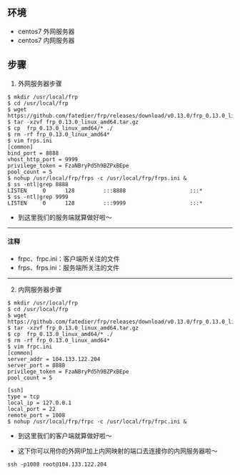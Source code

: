 ## 环境
* centos7 外网服务器
* centos7 内网服务器


## 步骤
1. 外网服务器步骤
```
$ mkdir /usr/local/frp
$ cd /usr/local/frp
$ wget https://github.com/fatedier/frp/releases/download/v0.13.0/frp_0.13.0_linux_amd64.tar.gz
$ tar -xzvf frp_0.13.0_linux_amd64.tar.gz
$ cp  frp_0.13.0_linux_amd64/* ./
$ rm -rf frp_0.13.0_linux_amd64*
$ vim frps.ini
[common]
bind_port = 8888
vhost_http_port = 9999
privilege_token = FzaNBryPd5h9BZPxBEpe
pool_count = 5
$ nohup /usr/local/frp/frps -c /usr/local/frp/frps.ini &
$ ss -ntl|grep 8888
LISTEN     0      128         :::8888                    :::*                  
$ ss -ntl|grep 9999
LISTEN     0      128         :::9999                    :::*
```
- 到这里我们的服务端就算做好啦～
---
#### 注释
* frpc、frpc.ini：客户端所关注的文件
* frps、frps.ini：服务端所关注的文件
---


2. 内网服务器步骤
```
$ mkdir /usr/local/frp
$ cd /usr/local/frp
$ wget https://github.com/fatedier/frp/releases/download/v0.13.0/frp_0.13.0_linux_amd64.tar.gz
$ tar -xzvf frp_0.13.0_linux_amd64.tar.gz
$ cp  frp_0.13.0_linux_amd64/* ./
$ rm -rf frp_0.13.0_linux_amd64*
$ vim frpc.ini
[common]
server_addr = 104.133.122.204
server_port = 8888
privilege_token = FzaNBryPd5h9BZPxBEpe
pool_count = 5

[ssh]
type = tcp
local_ip = 127.0.0.1
local_port = 22
remote_port = 1008
$ nohup /usr/local/frp/frpc -c /usr/local/frp/frpc.ini &
```
- 到这里我们的客户端就算做好啦～

- 这下你可以用你的外网IP加上内网映射的端口去连接你的内网服务器啦～

`ssh -p1008 root@104.133.122.204`
